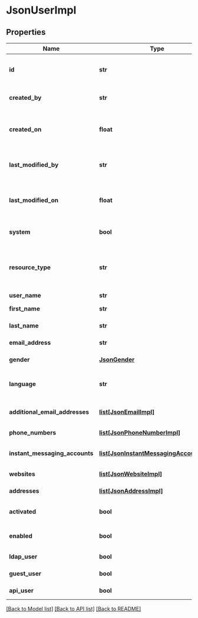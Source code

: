 # JsonUserImpl

## Properties
Name | Type | Description | Notes
------------ | ------------- | ------------- | -------------
**id** | **str** | The &lt;code&gt;id&lt;/code&gt; of the represented object (entity) | 
**created_by** | **str** | The id of the user that created this resource | [optional] 
**created_on** | **float** | The timestamp (in UTC time standard) of the creation of this resource | [optional] 
**last_modified_by** | **str** | The id of the user who modified this resource the last time | [optional] 
**last_modified_on** | **float** | The timestamp (in UTC time standard) of the last modification of this resource | [optional] 
**system** | **bool** | Whether this is a system resource or not | [optional] 
**resource_type** | **str** | The type of this resource, i.e. [Community, Asset, Domain, Attribute, Relation, WorkflowInstance] | [optional] 
**user_name** | **str** | The username | [optional] 
**first_name** | **str** | The first name of the user | [optional] 
**last_name** | **str** | The last name of the user | [optional] 
**email_address** | **str** | The main email address | [optional] 
**gender** | [**JsonGender**](JsonGender.md) | The gender of the user | [optional] 
**language** | **str** | The current language preference for this user | [optional] 
**additional_email_addresses** | [**list[JsonEmailImpl]**](JsonEmailImpl.md) | The list of additional email addresses | [optional] 
**phone_numbers** | [**list[JsonPhoneNumberImpl]**](JsonPhoneNumberImpl.md) | The list of phone numbers | [optional] 
**instant_messaging_accounts** | [**list[JsonInstantMessagingAccountImpl]**](JsonInstantMessagingAccountImpl.md) | The list of instant messaging accounts | [optional] 
**websites** | [**list[JsonWebsiteImpl]**](JsonWebsiteImpl.md) | The list of websites | [optional] 
**addresses** | [**list[JsonAddressImpl]**](JsonAddressImpl.md) | The list of addresses | [optional] 
**activated** | **bool** | Whether this user account is already activated or not | [optional] 
**enabled** | **bool** | Whether this user account is already enabled or not | [optional] 
**ldap_user** | **bool** | Whether this is an LDAP user or not | [optional] 
**guest_user** | **bool** | Whether this is a guest user or not | [optional] 
**api_user** | **bool** | Whether this is API user or not | [optional] 

[[Back to Model list]](../README.md#documentation-for-models) [[Back to API list]](../README.md#documentation-for-api-endpoints) [[Back to README]](../README.md)


